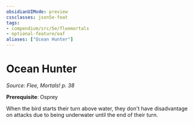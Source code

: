 ```yaml
---
obsidianUIMode: preview
cssclasses: json5e-feat
tags:
- compendium/src/5e/fleemortals
- optional-feature/oaf
aliases: ["Ocean Hunter"]
---
```

# Ocean Hunter
*Source: Flee, Mortals! p. 38*  

**Prerequisite**: Osprey

When the bird starts their turn above water, they don't have disadvantage on attacks due to being underwater until the end of their turn.